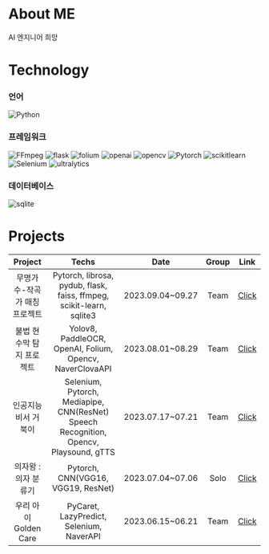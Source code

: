 # About ME
AI 엔지니어 희망

# Technology
### 언어
![Python](https://img.shields.io/badge/Python-3776AB?style=flat&logo=Python&logoColor=white)

### 프레임워크
![FFmpeg](https://img.shields.io/badge/FFmpeg-007808?style=flat&logo=FFmpeg&logoColor=white)
![flask](https://img.shields.io/badge/flask-000000?style=flat&logo=flask&logoColor=white)
![folium](https://img.shields.io/badge/folium-77B829?style=flat&logo=folium&logoColor=white)
![openai](https://img.shields.io/badge/openai-412991?style=flat&logo=openai&logoColor=white)
![opencv](https://img.shields.io/badge/opencv-5C3EE8?style=flat&logo=opencv&logoColor=white)
![Pytorch](https://img.shields.io/badge/Pytorch-EE4C2C?style=flat&logo=Pytorch&logoColor=white)
![scikitlearn](https://img.shields.io/badge/scikitlearn-F7931E?style=flat&logo=scikitlearn&logoColor=white)
![Selenium](https://img.shields.io/badge/Selenium-43B02A?style=flat&logo=Selenium&logoColor=white)
![ultralytics](https://img.shields.io/badge/ultralytics-0099E5?style=flat&logo=ultralytics&logoColor=white)

### 데이터베이스
![sqlite](https://img.shields.io/badge/sqlite-003857?style=flat&logo=sqlite&logoColor=white)

# Projects
|Project|Techs|Date|Group|Link|
|:---:|:---:|:---:|:---:|:---:|
|무명가수-작곡가 매칭 프로젝트|Pytorch, librosa, pydub, flask, faiss, ffmpeg, scikit-learn, sqlite3|2023.09.04~09.27|Team|[Click](https://github.com/isthisteamisthis)|
|불법 현수막 탐지 프로젝트|Yolov8, PaddleOCR, OpenAI, Folium, Opencv, NaverClovaAPI|2023.08.01~08.29|Team|[Click](https://github.com/MTVS-AI/META_Yolo_OCR_ChatGPT_PJT)|
|인공지능 비서 거북이|Selenium, Pytorch, Mediapipe, CNN(ResNet) Speech Recognition, Opencv, Playsound, gTTS|2023.07.17~07.21|Team|[Click](https://github.com/MinSooC/TurtleNeck)|
|의자왕 : 의자 분류기|Pytorch, CNN(VGG16, VGG19, ResNet)|2023.07.04~07.06|Solo|[Click](https://github.com/MinSooC/KingOfChairs)|
|우리 아이 Golden Care|PyCaret, LazyPredict, Selenium, NaverAPI|2023.06.15~06.21|Team|[Click](https://github.com/MinSooC/GoldenCare)|
